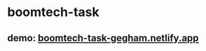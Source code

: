 # boomtech-task
## demo: [boomtech-task-gegham.netlify.app](https://boomtech-task-gegham.netlify.app/)
